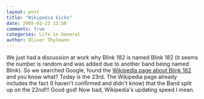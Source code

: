 ```yaml
---
layout: post
title: "Wikipedia kicks"
date: 2005-02-23 12:50
comments: true
categories: Life in General
author: Oliver Thylmann
---
```



We just had a discussion at work why Blink 182 is named Blink 182 (it seems the number is random and was added due to another band being named Blink). So we searched Google, found the [Wikipedia page about Blink 182](http://en.wikipedia.org/wiki/Blink_182) and you know what? Today is the 23rd. The Wikipedia page already includes the fact (I haven't confirmed and didn't know) that the Band split up on the 22nd!!! Good god! Now bad, Wikipedia's updating speed I mean.



